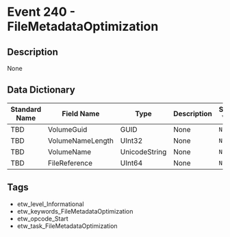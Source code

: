 # Event 240 - FileMetadataOptimization

## Description
None

## Data Dictionary
|Standard Name|Field Name|Type|Description|Sample Value|
|---|---|---|---|---|
|TBD|VolumeGuid|GUID|None|`None`|
|TBD|VolumeNameLength|UInt32|None|`None`|
|TBD|VolumeName|UnicodeString|None|`None`|
|TBD|FileReference|UInt64|None|`None`|

## Tags
* etw_level_Informational
* etw_keywords_FileMetadataOptimization
* etw_opcode_Start
* etw_task_FileMetadataOptimization